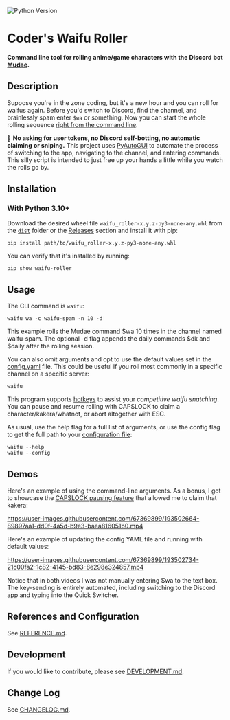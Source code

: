 <!-- https://github.com/marketplace/actions/dynamic-badges -->
![Python Version](https://img.shields.io/badge/python-3.10%2B-blue)

# Coder's Waifu Roller

**Command line tool for rolling anime/game characters with the Discord bot [Mudae](https://top.gg/bot/432610292342587392).**

## Description

Suppose you're in the zone coding, but it's a new hour and you can roll for waifus again. Before you'd switch to Discord, find the channel, and brainlessly spam enter `$wa` or something. Now you can start the whole rolling sequence [right from the command line](#demos).

:mega: **No asking for user tokens, no Discord self-botting, no automatic claiming or sniping.** This project uses [PyAutoGUI](https://pypi.org/project/PyAutoGUI/) to automate the process of switching to the app, navigating to the channel, and entering commands. This silly script is intended to just free up your hands a little while you watch the rolls go by.

## Installation

### With Python 3.10+

Download the desired wheel file `waifu_roller-x.y.z-py3-none-any.whl` from the [`dist`](dist) folder or the [Releases](https://github.com/vinlin24/waifu-roller/releases) section and install it with pip:
```
pip install path/to/waifu_roller-x.y.z-py3-none-any.whl
```
You can verify that it's installed by running:
```
pip show waifu-roller
```

## Usage

The CLI command is `waifu`:
```
waifu wa -c waifu-spam -n 10 -d
```
This example rolls the Mudae command $wa 10 times in the channel named waifu-spam. The optional -d flag appends the daily commands $dk and $daily after the rolling session.

You can also omit arguments and opt to use the default values set in the [config.yaml](docs/REFERENCE.md#configuration) file. This could be useful if you roll most commonly in a specific channel on a specific server:
```
waifu
```

This program supports [hotkeys](docs/REFERENCE.md#hotkeys) to assist your *competitive waifu snatching*. You can pause and resume rolling with CAPSLOCK to claim a character/kakera/whatnot, or abort altogether with ESC.

As usual, use the help flag for a full list of arguments, or use the config flag to get the full path to your [configuration file](docs/REFERENCE.md#configuration):
```
waifu --help
waifu --config
```

## Demos

Here's an example of using the command-line arguments. As a bonus, I got to showcase the [CAPSLOCK pausing feature](docs/REFERENCE.md#hotkeys) that allowed me to claim that kakera:

https://user-images.githubusercontent.com/67369899/193502664-89897aa1-dd0f-4a5d-b9e3-baea816051b0.mp4

Here's an example of updating the config YAML file and running with default values:

https://user-images.githubusercontent.com/67369899/193502734-21c00fa2-1c82-4145-bd83-8e298e324857.mp4

Notice that in both videos I was not manually entering $wa to the text box. The key-sending is entirely automated, including switching to the Discord app and typing into the Quick Switcher.

## References and Configuration

See [REFERENCE.md](docs/REFERENCE.md).

## Development

If you would like to contribute, please see [DEVELOPMENT.md](docs/DEVELOPMENT.md).

## Change Log

See [CHANGELOG.md](docs/CHANGELOG.md).

